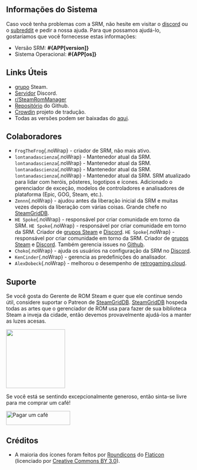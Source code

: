 ## Informações do Sistema

Caso você tenha problemas com a SRM, não hesite em visitar o [discord](https://discord.gg/bnSVJrz) ou o [subreddit](https://www.reddit.com/r/SteamRomManager/) e pedir a nossa ajuda. Para que possamos ajudá-lo, gostaríamos que você fornecesse estas informações:

* Versão SRM: **#{APP[version]}**
* Sistema Operacional: **#{APP[os]}**

## Links Úteis

* [grupo](https://steamcommunity.com/groups/steamrommanager) Steam.
* [Servidor](https://discord.gg/bnSVJrz) Discord.
* [r/SteamRomManager](https://www.reddit.com/r/SteamRomManager/)
* [Repositório](https://github.com/SteamGridDB/steam-rom-manager) do Github.
* [Crowdin](https://crowdin.com/project/steam-rom-manager) projeto de tradução.
* Todas as versões podem ser baixadas do [aqui](https://github.com/SteamGridDB/steam-rom-manager/releases).

## Colaboradores
* `FrogTheFrog`{.noWrap} - criador de SRM, não mais ativo.
* `lontanadascienza`{.noWrap} - Mantenedor atual da SRM. `lontanadascienza`{.noWrap} - Mantenedor atual da SRM. `lontanadascienza`{.noWrap} - Mantenedor atual da SRM. `lontanadascienza`{.noWrap} - Mantenedor atual da SRM. SRM atualizado para lidar com heróis, pôsteres, logotipos e ícones. Adicionado o gerenciador de exceção, modelos de controladores e analisadores de plataforma (Epic, GOG, Steam, etc.).
* `Zennn`{.noWrap} - ajudou antes da liberação inicial da SRM e muitas vezes depois da liberação com várias coisas. Grande chefe no [SteamGridDB](https://www.steamgriddb.com/).
* `HE Spoke`{.noWrap} - responsável por criar comunidade em torno da SRM. `HE Spoke`{.noWrap} - responsável por criar comunidade em torno da SRM. Criador de [grupos Steam](https://steamcommunity.com/groups/steamrommanager) e [Discord](https://discord.gg/bnSVJrz). `HE Spoke`{.noWrap} - responsável por criar comunidade em torno da SRM. Criador de [grupos Steam](https://steamcommunity.com/groups/steamrommanager) e [Discord](https://discord.gg/bnSVJrz). Também gerencia issues no [Github](https://github.com/SteamGridDB/steam-rom-manager).
* `Choko`{.noWrap} - ajuda os usuários na configuração da SRM no [Discord](https://discord.gg/bnSVJrz).
* `KenCinder`{.noWrap} - gerencia as predefinições do analisador.
* `AlexDobeck`{.noWrap} - melhorou o desempenho de [retrogaming.cloud](https://retrogaming.cloud/).

## Suporte
Se você gosta do Gerente de ROM Steam e quer que ele continue sendo útil, considere suportar o Patreon de [SteamGridDB](https://www.steamgriddb.com/). [SteamGridDB](https://www.steamgriddb.com/) hospeda todas as artes que o gerenciador de ROM usa para fazer de sua biblioteca Steam a inveja da cidade, então devemos provavelmente ajudá-los a manter as luzes acesas.

<a href="https://www.patreon.com/steamgriddb">
    <img src="https://c5.patreon.com/external/logo/become_a_patron_button@2x.png" width="160">
</a>

Se você está se sentindo excepcionalmente generoso, então sinta-se livre para me comprar um café!

<a href="https://www.buymeacoffee.com/cbartondock" target="_blank">
  <img src="https://cdn.buymeacoffee.com/buttons/default-orange.png" alt="Pagar um café" height="38" width="174">
</a>

## Créditos

* A maioria dos ícones foram feitos por [Roundicons](https://www.flaticon.com/authors/roundicons) do [Flaticon](https://www.flaticon.com) (licenciado por [Creative Commons BY 3.0](https://creativecommons.org/licenses/by/3.0/)).
